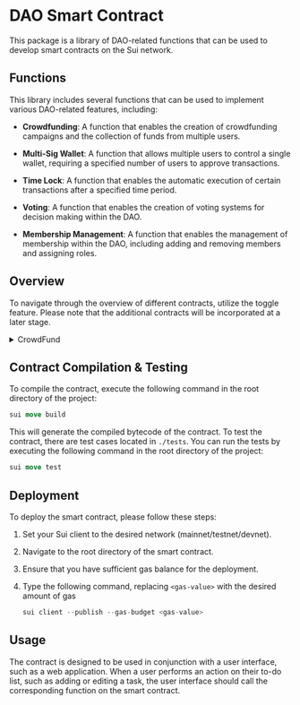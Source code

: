 # **DAO Smart Contract**

This package is a library of DAO-related functions that can be used to develop smart contracts on the Sui network.

## **Functions**
This library includes several functions that can be used to implement various DAO-related features, including:

- **Crowdfunding**: A function that enables the creation of crowdfunding campaigns and the collection of funds from multiple users.

- **Multi-Sig Wallet**: A function that allows multiple users to control a single wallet, requiring a specified number of users to approve transactions.

- **Time Lock**: A function that enables the automatic execution of certain transactions after a specified time period.

- **Voting**: A function that enables the creation of voting systems for decision making within the DAO.

- **Membership Management**: A function that enables the management of membership within the DAO, including adding and removing members and assigning roles.

## **Overview**

To navigate through the overview of different contracts, utilize the toggle feature. Please note that the additional contracts will be incorporated at a later stage.

<details>
    <summary>CrowdFund</summary> 
    
 **`Campaign`** is a struct that represents a campaign and has the following fields: 

- **`id`**: A unique identifier for the campaign, represented as a UID.
- **`startTime`**: A Unix timestamp representing the start time of the campaign.
- **`endTime`**: A Unix timestamp representing the end time of the campaign.
- **`creator`**: The address of the user who created the campaign.
- **`donors`**: A data structure that maps addresses to the amount of funds donated by each donor. 
- **`goal`**: The fundraising goal of the campaign, represented as an unsigned 64-bit integer (`u64`).
- **`donation`**: The total amount of funds donated to the campaign so far, represented as an unsigned 64-bit integer (`u64`).
- **`treasury`**: The balance of funds held in the campaign's treasury, represented as a Balance type parameterized with the SUI coin. 

In addition, the **`CampaignCap`** struct represents a capability owned by the campaign creator, allowing them to cancel the campaign before it starts and access to the funds raised after successful completion.

The contract includes the following functions:

## `launch`

This function creates a new campaign with the given **`startTime`**, **`endTime`**, and **`goal`**. The campaign creator is the caller of this function. The **`clock`** parameter provides the current timestamp, and **`ctx`** provides information about the transaction. The function will fail if:

- **`startTime`** is less than the current time.
- **`endTime`** is less than startTime.
- **`endTime`** is more than 90 days in the future.

```rust
public entry fun launch(startTime: u64, endTime: u64, goal: u64, clock: &Clock, ctx: &mut TxContext)
```

If the function succeeds, it will emit a **`Launch`** event with information about the new campaign.

## `cancel`

This function allows the creator of a campaign to cancel it before it starts. The **`cap`** parameter is a **`CampaignCap`** object that identifies the campaign by its unique ID and the address of the creator. The **`campaign`** parameter is a mutable reference to the **`Campaign`** object associated with the campaign. The **`clock`** parameter provides the current timestamp. The function will fail if:

- The **`cap`** object does not match the creator of the campaign.
- The campaign has already started.

```rust
public entry fun cancel(cap: CampaignCap, campaign: &mut Campaign, clock: &Clock)
```

If the function succeeds, it will cancel the campaign and emit a **`Cancel`** event with the **`ID`** of the canceled campaign.

## `pledge`

This function allows a user to pledge funds to a campaign. The **`campaign`** parameter is a mutable reference to the **`Campaign`** object associated with the campaign. The payment parameter is a **`Coin<SUI>`** object representing the amount of funds being pledged. The **`clock`** parameter provides the current timestamp, and **`ctx`** provides information about the transaction. The function will fail if:

- The campaign has not started yet.
- The campaign has already ended.

```rust
public entry fun pledge(campaign: &mut Campaign, payment: Coin<SUI>, clock: &Clock, ctx: &mut TxContext)
```

If the function succeeds, it will update the donors field of the campaign to record the pledge, and emit a **`Pledge`** event with information about the pledge.

## `unpledge`

This function allows a user to withdraw a previously made pledge. The **`campaign`** parameter is a mutable reference to the **`Campaign`** object associated with the campaign. The **`amount`** parameter is the amount of funds being withdrawn. The **`clock`** parameter provides the current timestamp, and **`ctx`** provides information about the transaction. The function will fail if:

- The campaign has already ended.
- The user has not made a pledge to the campaign.
- The **`amount`** parameter is greater than the user's current pledge.

```rust
public entry fun unpledge(campaign: &mut Campaign, amount: u64, clock: &Clock, ctx: &mut TxContext)
```

If the function succeeds, it will update the donors field of the campaign to reflect the withdrawal, and emit an **`Unpledge`** event.

## `claim`

This function allows the campaign owner to withdraw funds from the campaign treasury only if the following conditions are met:

- The campaign has ended
- The goal amount has been reached or exceeded
- Funds haven't been withdrawn yet (**`Balance<SUI>`** != 0)

If the function succeeds, it will transfer the funds from the campaign treasury to the owner's account and emit a **`Claim`** event.

```rust
public entry fun claim(cap : &mut CampaignCap, campaign: &mut Campaign, clock: &Clock, ctx: &mut TxContext)
```

## `refund`

This function allows a user who has donated to a campaign to request a refund if the following conditions are met:

- The campaign has ended
- The goal amount has not been reached
- The user has donated to the campaign

```rust
public entry fun refund(campaign: &mut Campaign, clock: &Clock, ctx: &mut TxContext)
```

If the function succeeds, it will update the donors field of the campaign to reflect the refund and emit a **`Refund`** event.

</details>

## **Contract Compilation & Testing**

To compile the contract, execute the following command in the root directory of the project:

```rust
sui move build
```

This will generate the compiled bytecode of the contract. To test the contract, there are test cases located in `./tests`. You can run the tests by executing the following command in the root directory of the project:

```rust
sui move test
```

## **Deployment**

To deploy the smart contract, please follow these steps:

1. Set your Sui client to the desired network (mainnet/testnet/devnet).
2. Navigate to the root directory of the smart contract.
3. Ensure that you have sufficient gas balance for the deployment.
4. Type the following command, replacing `<gas-value>` with the desired amount of gas

    ```rust
    sui client --publish --gas-budget <gas-value>
    ```

## **Usage**

The contract is designed to be used in conjunction with a user interface, such as a web application. When a user performs an action on their to-do list, such as adding or editing a task, the user interface should call the corresponding function on the smart contract.
